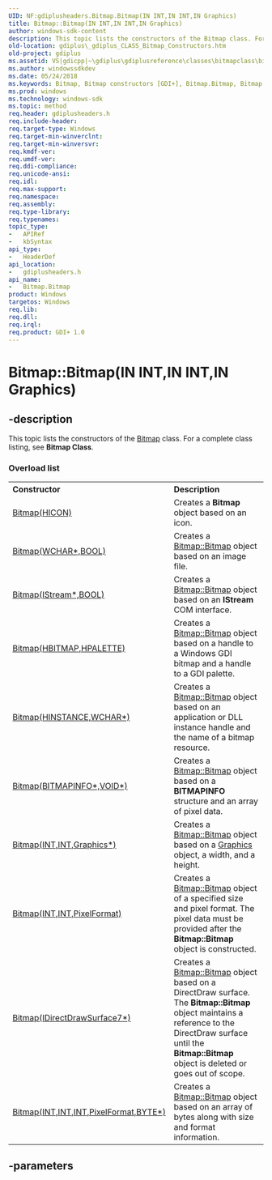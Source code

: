 ```yaml
---
UID: NF:gdiplusheaders.Bitmap.Bitmap(IN INT,IN INT,IN Graphics)
title: Bitmap::Bitmap(IN INT,IN INT,IN Graphics)
author: windows-sdk-content
description: This topic lists the constructors of the Bitmap class. For a complete class listing, see Bitmap Class.
old-location: gdiplus\_gdiplus_CLASS_Bitmap_Constructors.htm
old-project: gdiplus
ms.assetid: VS|gdicpp|~\gdiplus\gdiplusreference\classes\bitmapclass\bitmapconstructors.htm
ms.author: windowssdkdev
ms.date: 05/24/2018
ms.keywords: Bitmap, Bitmap constructors [GDI+], Bitmap.Bitmap, Bitmap.Bitmap(IN INT,IN INT,IN Graphics), Bitmap::Bitmap, Bitmap::Bitmap(IN INT,IN INT,IN Graphics), _gdiplus_CLASS_Bitmap_Constructors, gdiplus._gdiplus_CLASS_Bitmap_Constructors, gdiplusheaders/Bitmap
ms.prod: windows
ms.technology: windows-sdk
ms.topic: method
req.header: gdiplusheaders.h
req.include-header: 
req.target-type: Windows
req.target-min-winverclnt: 
req.target-min-winversvr: 
req.kmdf-ver: 
req.umdf-ver: 
req.ddi-compliance: 
req.unicode-ansi: 
req.idl: 
req.max-support: 
req.namespace: 
req.assembly: 
req.type-library: 
req.typenames: 
topic_type:
-	APIRef
-	kbSyntax
api_type:
-	HeaderDef
api_location:
-	gdiplusheaders.h
api_name:
-	Bitmap.Bitmap
product: Windows
targetos: Windows
req.lib: 
req.dll: 
req.irql: 
req.product: GDI+ 1.0
---
```


# Bitmap::Bitmap(IN INT,IN INT,IN Graphics)


## -description


<span>This topic lists the constructors of the 
			<a href="https://msdn.microsoft.com/library/windows/hardware/ff545216">Bitmap</a> class. For a complete class listing, see <b>Bitmap Class</b>. 
</span><h3>Overload list</h3><table>
<tr>
<th align="left" width="37%">Constructor</th>
<th align="left" width="63%">Description</th>
</tr>
<tr>
<td align="left" width="37%">
<a href="https://msdn.microsoft.com/353b0b2b-26a5-47b9-86b2-7314fb2a5e1a">Bitmap(HICON)</a>
</td>
<td align="left" width="63%">
Creates a
			<b> Bitmap</b> object based on an icon.

</td>
</tr>
<tr>
<td align="left" width="37%">
<a href="https://msdn.microsoft.com/0d393778-062c-4e4f-b51c-4d24796ba6e1">Bitmap(WCHAR*,BOOL)</a>
</td>
<td align="left" width="63%">
Creates a <a href="https://msdn.microsoft.com/0d393778-062c-4e4f-b51c-4d24796ba6e1">Bitmap::Bitmap</a> object based on an image file.

</td>
</tr>
<tr>
<td align="left" width="37%">
<a href="https://msdn.microsoft.com/59cd896d-96ee-4815-be02-840024fa141a">Bitmap(IStream*,BOOL)</a>
</td>
<td align="left" width="63%">
Creates a <a href="https://msdn.microsoft.com/59cd896d-96ee-4815-be02-840024fa141a">Bitmap::Bitmap</a> object based on an <b>IStream</b> COM interface.

</td>
</tr>
<tr>
<td align="left" width="37%">
<a href="https://msdn.microsoft.com/850b41d7-3302-4c18-8d01-3bccfd5d02f2">Bitmap(HBITMAP,HPALETTE)</a>
</td>
<td align="left" width="63%">
Creates a <a href="https://msdn.microsoft.com/850b41d7-3302-4c18-8d01-3bccfd5d02f2">Bitmap::Bitmap</a> object based on a handle to a Windows GDI bitmap and a handle to a GDI palette.

</td>
</tr>
<tr>
<td align="left" width="37%">
<a href="https://msdn.microsoft.com/134d80cf-78ca-4be3-8d3e-bcd30497f897">Bitmap(HINSTANCE,WCHAR*)</a>
</td>
<td align="left" width="63%">
Creates a <a href="https://msdn.microsoft.com/134d80cf-78ca-4be3-8d3e-bcd30497f897">Bitmap::Bitmap</a> object based on an application or DLL instance handle and the name of a bitmap resource.

</td>
</tr>
<tr>
<td align="left" width="37%">
<a href="https://msdn.microsoft.com/ca4df139-a33d-454b-be1b-06f86df34a97">Bitmap(BITMAPINFO*,VOID*)</a>
</td>
<td align="left" width="63%">
Creates a <a href="https://msdn.microsoft.com/ca4df139-a33d-454b-be1b-06f86df34a97">Bitmap::Bitmap</a> object based on a 
			<b>BITMAPINFO</b> structure and an array of pixel data.

</td>
</tr>
<tr>
<td align="left" width="37%">
<a href="https://msdn.microsoft.com/0765d650-4bec-4912-abc1-372dcf3ade5d">Bitmap(INT,INT,Graphics*)</a>
</td>
<td align="left" width="63%">
Creates a <a href="https://msdn.microsoft.com/0765d650-4bec-4912-abc1-372dcf3ade5d">Bitmap::Bitmap</a> object based on a <a href="https://msdn.microsoft.com/library/windows/hardware/mt131452">Graphics</a> object, a width, and a height.

</td>
</tr>
<tr>
<td align="left" width="37%">
<a href="https://msdn.microsoft.com/c5335aed-efda-4c21-9543-5c8f94fa7551">Bitmap(INT,INT,PixelFormat)</a>
</td>
<td align="left" width="63%">
Creates a <a href="https://msdn.microsoft.com/c5335aed-efda-4c21-9543-5c8f94fa7551">Bitmap::Bitmap</a> object of a specified size and pixel format. The pixel data must be provided after the <b>Bitmap::Bitmap</b> object is constructed.

</td>
</tr>
<tr>
<td align="left" width="37%">
<a href="https://msdn.microsoft.com/de341a70-dec3-4211-9107-c88fd0cf638a">Bitmap(IDirectDrawSurface7*)</a>
</td>
<td align="left" width="63%">
Creates a <a href="https://msdn.microsoft.com/de341a70-dec3-4211-9107-c88fd0cf638a">Bitmap::Bitmap</a> object based on a DirectDraw surface. The <b>Bitmap::Bitmap</b> object maintains a reference to the DirectDraw surface until the <b>Bitmap::Bitmap</b> object is deleted or goes out of scope.

</td>
</tr>
<tr>
<td align="left" width="37%">
<a href="https://msdn.microsoft.com/f1350d27-4e5f-4a28-bbfd-4525b015a0a6">Bitmap(INT,INT,INT,PixelFormat,BYTE*)</a>
</td>
<td align="left" width="63%">
Creates a <a href="https://msdn.microsoft.com/f1350d27-4e5f-4a28-bbfd-4525b015a0a6">Bitmap::Bitmap</a> object based on an array of bytes along with size and format information.

</td>
</tr>
</table>

## -parameters

